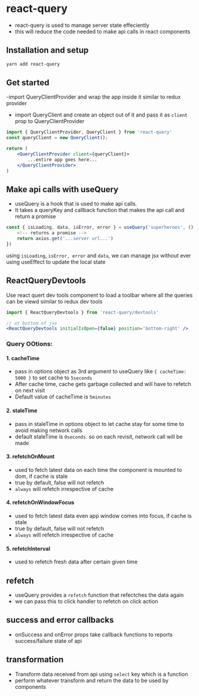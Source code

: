 # react-query

- react-query is used to manage server state effeciently
- this will reduce the code needed to make api calls in react components


## Installation and setup

```sh
yarn add react-query
```

## Get started

-import QueryClientProvider and wrap the app inside it similar to redux provider
- import QueryClient and create an object out of it and pass it as `client` prop to QueryClientProvider

```jsx
import { QueryClientProvider, QueryClient } from 'react-query'
const queryClient = new QueryClient();

return (
    <QueryClientProvider client={queryClient}>
        ...entire app goes here...
    </QueryClientProvider>
)
```

## Make api calls with useQuery

- useQuery is a hook that is used to make api calls.
- It takes a queryKey and callback function that makes the api call and return a promise

```js
const { isLoading, data, isError, error } = useQuery('superheroes', () => {
    <!-- returns a promise -->
    return axios.get('...server url...')
})
```

using `isLoading`, `isError, error` and `data`, we can manage jsx without ever using useEffect to update the local state

## ReactQueryDevtools

Use react quert dev tools component to load a toolbar where all the queries can be viewd similar to redux dev tools

```jsx
import { ReactQueryDevtools } from 'react-query/devtools'

// at bottom of jsx
<ReactQueryDevtools initialIsOpen={false} position='bottom-right' />
```
### Query OOtions:
#### 1. cacheTime

- pass in options object as 3rd argument to useQuery like `{ cacheTime: 5000 }` to set cache to `5seconds`
- After cache time, cache gets garbage collected and will have to refetch on next visit
- Default value of cacheTime is `5minutes`

#### 2. staleTime
- pass in staleTime in options object to let cache stay for some time to avoid making network calls
- default staleTime is `0seconds`. so on each revisit, network call will be made

#### 3. refetchOnMount
- used to fetch latest data on each time the component is mounted to dom, if cache is stale
- true by default, false will not refetch
- `always` will refetch irrespective of cache

#### 4. refetchOnWindowFocus
- used to fetch latest data even app window comes into focus, if cache is stale
- true by default, false will not refetch
- `always` will refetch irrespective of cache

#### 5. refetchInterval

- used to refetch fresh data after certain given time

## refetch

- useQuery provides a `refetch` function that refectches the data again
- we can pass this to click handler to refetch on click action

## success and error callbacks

- onSuccess and onError props take callback functions to reports success/failure state of api

## transformation

- Transform data received from api using `select` key which is a function
- perform whatever transform and return the data to be used by components